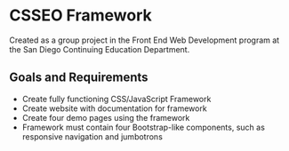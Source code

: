 # CSSEO Framework

Created as a group project in the Front End Web Development program at the San Diego Continuing Education Department.

## Goals and Requirements 

* Create fully functioning CSS/JavaScript Framework 
* Create website with documentation for framework
* Create four demo pages using the framework
* Framework must contain four Bootstrap-like components, such as responsive navigation and jumbotrons
